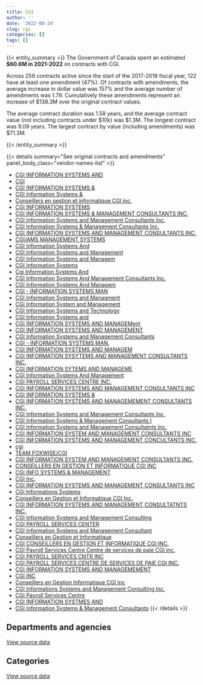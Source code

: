 ```yaml
---
title: CGI
author: ''
date: '2022-08-24'
slug: cgi
categories: []
tags: []
---
```


<script src="/rmarkdown-libs/htmlwidgets/htmlwidgets.js"></script>
<link href="/rmarkdown-libs/datatables-css/datatables-crosstalk.css" rel="stylesheet" />
<script src="/rmarkdown-libs/datatables-binding/datatables.js"></script>
<script src="/rmarkdown-libs/jquery/jquery-3.6.0.min.js"></script>
<link href="/rmarkdown-libs/dt-core-bootstrap/css/dataTables.bootstrap.min.css" rel="stylesheet" />
<link href="/rmarkdown-libs/dt-core-bootstrap/css/dataTables.bootstrap.extra.css" rel="stylesheet" />
<script src="/rmarkdown-libs/dt-core-bootstrap/js/jquery.dataTables.min.js"></script>
<script src="/rmarkdown-libs/dt-core-bootstrap/js/dataTables.bootstrap.min.js"></script>
<link href="/rmarkdown-libs/crosstalk/css/crosstalk.min.css" rel="stylesheet" />
<script src="/rmarkdown-libs/crosstalk/js/crosstalk.min.js"></script>
<script src="/rmarkdown-libs/htmlwidgets/htmlwidgets.js"></script>
<link href="/rmarkdown-libs/datatables-css/datatables-crosstalk.css" rel="stylesheet" />
<script src="/rmarkdown-libs/datatables-binding/datatables.js"></script>
<script src="/rmarkdown-libs/jquery/jquery-3.6.0.min.js"></script>
<link href="/rmarkdown-libs/dt-core-bootstrap/css/dataTables.bootstrap.min.css" rel="stylesheet" />
<link href="/rmarkdown-libs/dt-core-bootstrap/css/dataTables.bootstrap.extra.css" rel="stylesheet" />
<script src="/rmarkdown-libs/dt-core-bootstrap/js/jquery.dataTables.min.js"></script>
<script src="/rmarkdown-libs/dt-core-bootstrap/js/dataTables.bootstrap.min.js"></script>
<link href="/rmarkdown-libs/crosstalk/css/crosstalk.min.css" rel="stylesheet" />
<script src="/rmarkdown-libs/crosstalk/js/crosstalk.min.js"></script>

{{< entity_summary >}}
The Government of Canada spent an estimated **\$60.6M in 2021-2022** on contracts with CGI.

Across 259 contracts active since the start of the 2017-2018 fiscal year, 122 have at least one amendment (47%). Of contracts with amendments, the average increase in dollar value was 157% and the average number of amendments was 1.79. Cumulatively these amendments represent an increase of \$138.3M over the original contract values.

The average contract duration was 1.58 years, and the average contract value (not including contracts under \$10k) was \$1.3M. The longest contract was 9.09 years. The largest contract by value (including amendments) was \$71.3M.

{{< /entity_summary >}}

{{< details summary="See original contracts and amendments" panel_body_class="vendor-names-list" >}}
- [CGI INFORMATION SYSTEMS AND](https://search.open.canada.ca/en/ct/?sort=contract_value_f%20desc&page=1&search_text=%22CGI%20INFORMATION%20SYSTEMS%20AND%22)
- [CGI](https://search.open.canada.ca/en/ct/?sort=contract_value_f%20desc&page=1&search_text=%22CGI%22)
- [CGI INFORMATION SYSTEMS &](https://search.open.canada.ca/en/ct/?sort=contract_value_f%20desc&page=1&search_text=%22%2a%20CGI%20INFORMATION%20SYSTEMS%20%26%22)
- [CGI Information Systems &](https://search.open.canada.ca/en/ct/?sort=contract_value_f%20desc&page=1&search_text=%22CGI%20Information%20Systems%20%26%22)
- [Conseillers en gestion et informatique CGI inc.](https://search.open.canada.ca/en/ct/?sort=contract_value_f%20desc&page=1&search_text=%22Conseillers%20en%20gestion%20et%20informatique%20CGI%20inc.%22)
- [CGI INFORMATION SYSTEMS](https://search.open.canada.ca/en/ct/?sort=contract_value_f%20desc&page=1&search_text=%22CGI%20INFORMATION%20SYSTEMS%22)
- [CGI INFORMATION SYSTEMS & MANAGEMENT CONSULTANTS INC.](https://search.open.canada.ca/en/ct/?sort=contract_value_f%20desc&page=1&search_text=%22CGI%20INFORMATION%20SYSTEMS%20%26%20MANAGEMENT%20CONSULTANTS%20INC.%22)
- [CGI Information Systems and Management Consultants Inc.](https://search.open.canada.ca/en/ct/?sort=contract_value_f%20desc&page=1&search_text=%22CGI%20Information%20Systems%20and%20Management%20Consultants%20Inc.%22)
- [CGI Information Systems & Management Consultants Inc.](https://search.open.canada.ca/en/ct/?sort=contract_value_f%20desc&page=1&search_text=%22CGI%20Information%20Systems%20%26%20Management%20Consultants%20Inc.%22)
- [CGI INFORMATION SYSTEMS AND MANAGEMENT CONSULTANTS INC.](https://search.open.canada.ca/en/ct/?sort=contract_value_f%20desc&page=1&search_text=%22CGI%20INFORMATION%20SYSTEMS%20AND%20MANAGEMENT%20CONSULTANTS%20INC.%22)
- [CGI/AMS MANAGEMENT SYSTEMS](https://search.open.canada.ca/en/ct/?sort=contract_value_f%20desc&page=1&search_text=%22CGI%2fAMS%20MANAGEMENT%20SYSTEMS%22)
- [CGI Information Systems And](https://search.open.canada.ca/en/ct/?sort=contract_value_f%20desc&page=1&search_text=%22CGI%20Information%20Systems%20And%22)
- [CGI Information Systems and Management](https://search.open.canada.ca/en/ct/?sort=contract_value_f%20desc&page=1&search_text=%22CGI%20Information%20Systems%20and%20Management%22)
- [CGI Information Systems and Managem](https://search.open.canada.ca/en/ct/?sort=contract_value_f%20desc&page=1&search_text=%22CGI%20Information%20Systems%20and%20Managem%22)
- [CGI Information Systems](https://search.open.canada.ca/en/ct/?sort=contract_value_f%20desc&page=1&search_text=%22CGI%20Information%20Systems%22)
- [Cgi Information Systems And](https://search.open.canada.ca/en/ct/?sort=contract_value_f%20desc&page=1&search_text=%22Cgi%20Information%20Systems%20And%22)
- [CGI Information Systems And Management Consultants Inc.](https://search.open.canada.ca/en/ct/?sort=contract_value_f%20desc&page=1&search_text=%22CGI%20Information%20Systems%20And%20Management%20Consultants%20Inc.%22)
- [CGI Information Systems And Managem](https://search.open.canada.ca/en/ct/?sort=contract_value_f%20desc&page=1&search_text=%22CGI%20Information%20Systems%20And%20Managem%22)
- [CGI - INFORMATION SYSTEMS MAN](https://search.open.canada.ca/en/ct/?sort=contract_value_f%20desc&page=1&search_text=%22CGI%20-%20INFORMATION%20SYSTEMS%20MAN%22)
- [CGI Information Systems and Managment](https://search.open.canada.ca/en/ct/?sort=contract_value_f%20desc&page=1&search_text=%22CGI%20Information%20Systems%20and%20Managment%22)
- [CGI Information System and Management](https://search.open.canada.ca/en/ct/?sort=contract_value_f%20desc&page=1&search_text=%22CGI%20Information%20System%20and%20Management%22)
- [CGI Information Systems and Technology](https://search.open.canada.ca/en/ct/?sort=contract_value_f%20desc&page=1&search_text=%22CGI%20Information%20Systems%20and%20Technology%22)
- [CGI Information Systems and](https://search.open.canada.ca/en/ct/?sort=contract_value_f%20desc&page=1&search_text=%22CGI%20Information%20Systems%20and%22)
- [CGI INFORMATION SYSTEMS AND MANAGEMent](https://search.open.canada.ca/en/ct/?sort=contract_value_f%20desc&page=1&search_text=%22CGI%20INFORMATION%20SYSTEMS%20AND%20MANAGEMent%22)
- [CGI INFORMATION SYSTEMS AND MANAGEMENT](https://search.open.canada.ca/en/ct/?sort=contract_value_f%20desc&page=1&search_text=%22CGI%20INFORMATION%20SYSTEMS%20AND%20MANAGEMENT%22)
- [CGI Information Systems and Management Consultants](https://search.open.canada.ca/en/ct/?sort=contract_value_f%20desc&page=1&search_text=%22CGI%20Information%20Systems%20and%20Management%20Consultants%22)
- [CGI - INFORMATION SYSTEMS MAN.](https://search.open.canada.ca/en/ct/?sort=contract_value_f%20desc&page=1&search_text=%22CGI%20-%20INFORMATION%20SYSTEMS%20MAN.%22)
- [CGI INFORMATION SYSTEMS AND MANAGEM](https://search.open.canada.ca/en/ct/?sort=contract_value_f%20desc&page=1&search_text=%22CGI%20INFORMATION%20SYSTEMS%20AND%20MANAGEM%22)
- [CGI INFORMATION SYSYTEMS AND MANAGEMENT CONSULTANTS INC.](https://search.open.canada.ca/en/ct/?sort=contract_value_f%20desc&page=1&search_text=%22CGI%20INFORMATION%20SYSYTEMS%20AND%20MANAGEMENT%20CONSULTANTS%20INC.%22)
- [CGI INFORMATION SYTEMS AND MANAGEME](https://search.open.canada.ca/en/ct/?sort=contract_value_f%20desc&page=1&search_text=%22CGI%20INFORMATION%20SYTEMS%20AND%20MANAGEME%22)
- [CGI Information Systems And Management](https://search.open.canada.ca/en/ct/?sort=contract_value_f%20desc&page=1&search_text=%22CGI%20Information%20Systems%20And%20Management%22)
- [CGI PAYROLL SERVICES CENTRE INC.](https://search.open.canada.ca/en/ct/?sort=contract_value_f%20desc&page=1&search_text=%22CGI%20PAYROLL%20SERVICES%20CENTRE%20INC.%22)
- [CGI INFORMATION SYSTEMS AND MANAGEMENT CONSULTANTS INC](https://search.open.canada.ca/en/ct/?sort=contract_value_f%20desc&page=1&search_text=%22CGI%20INFORMATION%20SYSTEMS%20AND%20MANAGEMENT%20CONSULTANTS%20INC%22)
- [CGI INFORMATION SYSTEMS &](https://search.open.canada.ca/en/ct/?sort=contract_value_f%20desc&page=1&search_text=%22CGI%20INFORMATION%20SYSTEMS%20%26%22)
- [CGI INFORMATION SYSTEMS AND MANAGEMEMENT CONSULTANTS INC.](https://search.open.canada.ca/en/ct/?sort=contract_value_f%20desc&page=1&search_text=%22CGI%20INFORMATION%20SYSTEMS%20AND%20MANAGEMEMENT%20CONSULTANTS%20INC.%22)
- [CGI Information Systems and Management Consultants Inc,](https://search.open.canada.ca/en/ct/?sort=contract_value_f%20desc&page=1&search_text=%22CGI%20Information%20Systems%20and%20Management%20Consultants%20Inc%2c%22)
- [CGI Information Systems & Management Consultants I](https://search.open.canada.ca/en/ct/?sort=contract_value_f%20desc&page=1&search_text=%22CGI%20Information%20Systems%20%26%20Management%20Consultants%20I%22)
- [CGI Information Systems and Management Consultatnts Inc.](https://search.open.canada.ca/en/ct/?sort=contract_value_f%20desc&page=1&search_text=%22CGI%20Information%20Systems%20and%20Management%20Consultatnts%20Inc.%22)
- [CGI INFORMATION SYSTEM AND MANAGEMENT CONSULTANTS INC](https://search.open.canada.ca/en/ct/?sort=contract_value_f%20desc&page=1&search_text=%22CGI%20INFORMATION%20SYSTEM%20AND%20MANAGEMENT%20CONSULTANTS%20INC%22)
- [CGI INFORMATION SYSTEMS AND MANAGEMENT CONCULTANTS INC.](https://search.open.canada.ca/en/ct/?sort=contract_value_f%20desc&page=1&search_text=%22CGI%20INFORMATION%20SYSTEMS%20AND%20MANAGEMENT%20CONCULTANTS%20INC.%22)
- [cgi](https://search.open.canada.ca/en/ct/?sort=contract_value_f%20desc&page=1&search_text=%22cgi%22)
- [TEAM FOXWISE/CGI](https://search.open.canada.ca/en/ct/?sort=contract_value_f%20desc&page=1&search_text=%22TEAM%20FOXWISE%2fCGI%22)
- [CGI INFORMATION SYSTEM AND MANAGEMENT CONSULTANTS INC.](https://search.open.canada.ca/en/ct/?sort=contract_value_f%20desc&page=1&search_text=%22CGI%20INFORMATION%20SYSTEM%20AND%20MANAGEMENT%20CONSULTANTS%20INC.%22)
- [CONSEILLERS EN GESTION ET INFORMATIQUE CGI INC](https://search.open.canada.ca/en/ct/?sort=contract_value_f%20desc&page=1&search_text=%22CONSEILLERS%20EN%20GESTION%20ET%20INFORMATIQUE%20CGI%20INC%22)
- [CGI INFO SYSTEMS & MANAGEMENT](https://search.open.canada.ca/en/ct/?sort=contract_value_f%20desc&page=1&search_text=%22CGI%20INFO%20SYSTEMS%20%26%20MANAGEMENT%22)
- [CGI Inc.](https://search.open.canada.ca/en/ct/?sort=contract_value_f%20desc&page=1&search_text=%22CGI%20Inc.%22)
- [CGI INFORMATION SYSTEMS AND MANAGEMENT CONSULTANTS INC](https://search.open.canada.ca/en/ct/?sort=contract_value_f%20desc&page=1&search_text=%22CGI%20INFORMATION%20SYSTEMS%20%20AND%20MANAGEMENT%20CONSULTANTS%20INC%22)
- [CGi Informations Systems](https://search.open.canada.ca/en/ct/?sort=contract_value_f%20desc&page=1&search_text=%22CGi%20Informations%20Systems%22)
- [Conseillers en Gestion et Informatique CGI Inc.](https://search.open.canada.ca/en/ct/?sort=contract_value_f%20desc&page=1&search_text=%22Conseillers%20en%20Gestion%20%20et%20Informatique%20CGI%20Inc.%22)
- [CGI INFORMATION SYSTEMS AND MANAGEMENT CONSULTATNTS INC.](https://search.open.canada.ca/en/ct/?sort=contract_value_f%20desc&page=1&search_text=%22CGI%20INFORMATION%20SYSTEMS%20AND%20MANAGEMENT%20CONSULTATNTS%20INC.%22)
- [CGI Information Systems and Management Consulting](https://search.open.canada.ca/en/ct/?sort=contract_value_f%20desc&page=1&search_text=%22CGI%20Information%20Systems%20and%20Management%20Consulting%22)
- [CGI PAYROLL SERVICES CENTER](https://search.open.canada.ca/en/ct/?sort=contract_value_f%20desc&page=1&search_text=%22CGI%20PAYROLL%20SERVICES%20CENTER%22)
- [CGI Information Systems and Management Consultant](https://search.open.canada.ca/en/ct/?sort=contract_value_f%20desc&page=1&search_text=%22CGI%20Information%20Systems%20and%20Management%20Consultant%22)
- [Conseillers en Gestion et Informatique](https://search.open.canada.ca/en/ct/?sort=contract_value_f%20desc&page=1&search_text=%22Conseillers%20en%20Gestion%20et%20Informatique%22)
- [CGI CONSEILLERS EN GESTION ET INFORMATIQUE CGI INC.](https://search.open.canada.ca/en/ct/?sort=contract_value_f%20desc&page=1&search_text=%22CGI%20CONSEILLERS%20EN%20GESTION%20ET%20INFORMATIQUE%20CGI%20INC.%22)
- [CGI Payroll Services Centre Centre de services de paie CGI inc.](https://search.open.canada.ca/en/ct/?sort=contract_value_f%20desc&page=1&search_text=%22CGI%20Payroll%20Services%20Centre%20Centre%20de%20services%20de%20paie%20CGI%20inc.%22)
- [CGI PAYROLL SERVICES CNTR INC](https://search.open.canada.ca/en/ct/?sort=contract_value_f%20desc&page=1&search_text=%22CGI%20PAYROLL%20SERVICES%20CNTR%20INC%22)
- [CGI PAYROLL SERVICES CENTRE DE SERVICES DE PAIE CGI INC.](https://search.open.canada.ca/en/ct/?sort=contract_value_f%20desc&page=1&search_text=%22CGI%20PAYROLL%20SERVICES%20CENTRE%20DE%20SERVICES%20DE%20PAIE%20CGI%20INC.%22)
- [CGI INFORMATION SYSTEMS AND MANAGEMEMENT](https://search.open.canada.ca/en/ct/?sort=contract_value_f%20desc&page=1&search_text=%22CGI%20INFORMATION%20SYSTEMS%20AND%20MANAGEMEMENT%22)
- [CGI INC](https://search.open.canada.ca/en/ct/?sort=contract_value_f%20desc&page=1&search_text=%22CGI%20INC%22)
- [Conseillers en Gestion Informatique CGI Inc](https://search.open.canada.ca/en/ct/?sort=contract_value_f%20desc&page=1&search_text=%22Conseillers%20en%20Gestion%20Informatique%20CGI%20Inc%22)
- [CGI Informations Systems and Management Consulting Inc.](https://search.open.canada.ca/en/ct/?sort=contract_value_f%20desc&page=1&search_text=%22CGI%20Informations%20Systems%20and%20Management%20Consulting%20Inc.%22)
- [CGI Payroll Services Centre](https://search.open.canada.ca/en/ct/?sort=contract_value_f%20desc&page=1&search_text=%22CGI%20Payroll%20Services%20Centre%22)
- [CGI INFORMATION SYSTMES AND](https://search.open.canada.ca/en/ct/?sort=contract_value_f%20desc&page=1&search_text=%22CGI%20INFORMATION%20SYSTMES%20AND%22)
- [CGI Information Systems & Management Consultants](https://search.open.canada.ca/en/ct/?sort=contract_value_f%20desc&page=1&search_text=%22CGI%20Information%20Systems%20%26%20Management%20Consultants%22)
{{< /details >}}

## Departments and agencies

<div id="htmlwidget-1" style="width:100%;height:auto;" class="datatables html-widget"></div>
<script type="application/json" data-for="htmlwidget-1">{"x":{"style":"bootstrap","filter":"none","vertical":false,"data":[["<a href=\"/departments/aafc-aac/\">Agriculture and Agri-Food Canada<\/a>","<a href=\"/departments/aandc-aadnc/\">Crown-Indigenous Relations and Northern Affairs Canada<\/a>","<a href=\"/departments/atssc-scdata/\">Administrative Tribunals Support Service of Canada<\/a>","<a href=\"/departments/cbsa-asfc/\">Canada Border Services Agency<\/a>","<a href=\"/departments/cic/\">Immigration, Refugees and Citizenship Canada<\/a>","<a href=\"/departments/cihr-irsc/\">Canadian Institutes of Health Research<\/a>","<a href=\"/departments/cnsc-ccsn/\">Canadian Nuclear Safety Commission<\/a>","<a href=\"/departments/cra-arc/\">Canada Revenue Agency<\/a>","<a href=\"/departments/csps-efpc/\">Canada School of Public Service<\/a>","<a href=\"/departments/dfatd-maecd/\">Global Affairs Canada<\/a>","<a href=\"/departments/dnd-mdn/\">National Defence<\/a>","<a href=\"/departments/esdc-edsc/\">Employment and Social Development Canada<\/a>","<a href=\"/departments/ic/\">Innovation, Science and Economic Development Canada<\/a>","<a href=\"/departments/infc/\">Infrastructure Canada<\/a>","<a href=\"/departments/jus/\">Department of Justice Canada<\/a>","<a href=\"/departments/lac-bac/\">Library and Archives Canada<\/a>","<a href=\"/departments/nrcan-rncan/\">Natural Resources Canada<\/a>","<a href=\"/departments/nserc-crsng/\">Natural Sciences and Engineering Research Council of Canada<\/a>","<a href=\"/departments/osfi-bsif/\">Office of the Superintendent of Financial Institutions Canada<\/a>","<a href=\"/departments/pc/\">Parks Canada<\/a>","<a href=\"/departments/pco-bcp/\">Privy Council Office<\/a>","<a href=\"/departments/ppsc-sppc/\">Public Prosecution Service of Canada<\/a>","<a href=\"/departments/ps-sp/\">Public Safety Canada<\/a>","<a href=\"/departments/pwgsc-tpsgc/\">Public Services and Procurement Canada<\/a>","<a href=\"/departments/rcmp-grc/\">Royal Canadian Mounted Police<\/a>","<a href=\"/departments/ssc-spc/\">Shared Services Canada<\/a>","<a href=\"/departments/sshrc-crsh/\">Social Sciences and Humanities Research Council of Canada<\/a>","<a href=\"/departments/tbs-sct/\">Treasury Board of Canada Secretariat<\/a>"],[808988.91,76233.77,320867.82,4705252.88,3744431.72,28135.61,34572.22,52261.09,null,3861296.68,307472.71,null,null,3949589.6,2631809.41,null,null,24860,377921.3,166472.75,177743.25,49031.64,24860,12831440.1,186459.82,4184275.59,24860,32085.56],[811205.32,76442.63,204487.32,4650601.12,2920854.18,20998.8,34666.93,null,null,805132.58,308315.1,149793.58,42021.61,3960410.39,2357321.18,34478.7,74814.24,null,null,195531.47,182139.4,100254.64,null,13027604.66,292392.33,6711662.38,null,null],[null,76233.77,203928.61,2377131.35,2459350.59,17283.12,35300.79,null,37534.25,531898.66,307472.71,18705940.6,3683718.91,2791764.7,2369733.93,null,89940.65,28250,null,228015.93,181641.75,41909.72,null,13032612.81,186459.82,7184090.34,12026.7,null],[null,76233.77,81901.92,653257.96,2336757.07,25494.09,36312.69,null,12465.75,772646.58,192946.55,28170577.81,8744462.17,null,373686.21,null,283909.05,24999,null,228015.93,181641.75,null,null,12386674.22,186459.82,5826495.67,12026.7,null]],"container":"<table class=\"table table-striped table-hover row-border order-column display\">\n  <thead>\n    <tr>\n      <th>Department<\/th>\n      <th>2018-2019<\/th>\n      <th>2019-2020<\/th>\n      <th>2020-2021<\/th>\n      <th>2021-2022<\/th>\n    <\/tr>\n  <\/thead>\n<\/table>","options":{"order":[[4,"desc"]],"pageLength":10,"autoWidth":true,"columnDefs":[{"targets":1,"render":"function(data, type, row, meta) {\n    return type !== 'display' ? data : DTWidget.formatCurrency(data, \"$\", 2, 3, \",\", \".\", true, null);\n  }"},{"targets":2,"render":"function(data, type, row, meta) {\n    return type !== 'display' ? data : DTWidget.formatCurrency(data, \"$\", 2, 3, \",\", \".\", true, null);\n  }"},{"targets":3,"render":"function(data, type, row, meta) {\n    return type !== 'display' ? data : DTWidget.formatCurrency(data, \"$\", 2, 3, \",\", \".\", true, null);\n  }"},{"targets":4,"render":"function(data, type, row, meta) {\n    return type !== 'display' ? data : DTWidget.formatCurrency(data, \"$\", 2, 3, \",\", \".\", true, null);\n  }"},{"width":"16%","targets":[1,2,3,4]},{"className":"dt-right","targets":[1,2,3,4]}],"orderClasses":false}},"evals":["options.columnDefs.0.render","options.columnDefs.1.render","options.columnDefs.2.render","options.columnDefs.3.render"],"jsHooks":[]}</script>
<p class="text-right">
<a href="https://github.com/GoC-Spending/contracts-data/tree/main/data/out/vendors/cgi/summary_by_fiscal_year_by_department.csv" class="source-data-link btn btn-link">View source data</a>
</p>

## Categories

<div id="htmlwidget-2" style="width:100%;height:auto;" class="datatables html-widget"></div>
<script type="application/json" data-for="htmlwidget-2">{"x":{"style":"bootstrap","filter":"none","vertical":false,"data":[["<a href=\"/categories/1_facilities_and_construction/\">Facilities and construction<\/a>","<a href=\"/categories/2_professional_services/\">Professional services<\/a>","<a href=\"/categories/3_information_technology/\">Information technology<\/a>","<a href=\"/categories/4_medical/\">Medical<\/a>","<a href=\"/categories/9_human_capital/\">Human capital<\/a>"],[192946.55,13373732.06,25006108.21,null,28135.61],[193475.17,13566675.02,23191512.17,null,9466.2],[192946.55,31016001.59,23335757.34,null,37534.25],[192946.55,41080589.09,19310386.52,10576.8,12465.75]],"container":"<table class=\"table table-striped table-hover row-border order-column display\">\n  <thead>\n    <tr>\n      <th>Category<\/th>\n      <th>2018-2019<\/th>\n      <th>2019-2020<\/th>\n      <th>2020-2021<\/th>\n      <th>2021-2022<\/th>\n    <\/tr>\n  <\/thead>\n<\/table>","options":{"order":[[4,"desc"]],"dom":"t","pageLength":30,"autoWidth":true,"columnDefs":[{"targets":1,"render":"function(data, type, row, meta) {\n    return type !== 'display' ? data : DTWidget.formatCurrency(data, \"$\", 2, 3, \",\", \".\", true, null);\n  }"},{"targets":2,"render":"function(data, type, row, meta) {\n    return type !== 'display' ? data : DTWidget.formatCurrency(data, \"$\", 2, 3, \",\", \".\", true, null);\n  }"},{"targets":3,"render":"function(data, type, row, meta) {\n    return type !== 'display' ? data : DTWidget.formatCurrency(data, \"$\", 2, 3, \",\", \".\", true, null);\n  }"},{"targets":4,"render":"function(data, type, row, meta) {\n    return type !== 'display' ? data : DTWidget.formatCurrency(data, \"$\", 2, 3, \",\", \".\", true, null);\n  }"},{"width":"16%","targets":[1,2,3,4]},{"className":"dt-right","targets":[1,2,3,4]}],"orderClasses":false,"lengthMenu":[10,25,30,50,100]}},"evals":["options.columnDefs.0.render","options.columnDefs.1.render","options.columnDefs.2.render","options.columnDefs.3.render"],"jsHooks":[]}</script>
<p class="text-right">
<a href="https://github.com/GoC-Spending/contracts-data/tree/main/data/out/vendors/cgi/summary_by_fiscal_year_by_category.csv" class="source-data-link btn btn-link">View source data</a>
</p>
